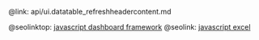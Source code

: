 @link: api/ui.datatable_refreshheadercontent.md

@seolinktop: [javascript dashboard framework](https://webix.com)
@seolink: [javascript excel](https://webix.com/widget/excel_viewer/)